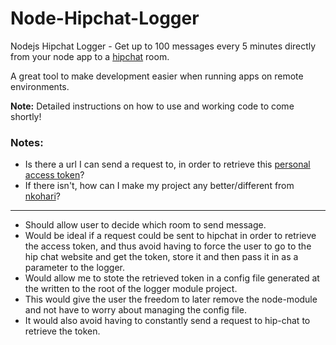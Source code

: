 <!--
  Title: Node-Hipchat-Logger
  Description: A nodejs app that lets you log directly from your node app to a hipchat room.
  Author: hyprstack
  -->

# Node-Hipchat-Logger
Nodejs Hipchat Logger - Get up to 100 messages every 5 minutes directly from your node app to a [hipchat](https://hipchat.com/) room.

A great tool to make development easier when running apps on remote environments.

__Note:__ Detailed instructions on how to use and working code to come shortly!

### Notes:

 - Is there a url I can send a request to, in order to retrieve this [personal access token](https://developer.atlassian.com/hipchat/guide/hipchat-rest-api/api-access-tokens)?
 - If there isn't, how can I make my project any better/different from [nkohari](https://github.com/nkohari/node-hipchat)?

---

- Should allow user to decide which room to send message.
- Would be ideal if a request could be sent to hipchat in order to retrieve the access token, and thus avoid having to force the user
to go to the hip chat website and get the token, store it and then pass it in as a parameter to the logger.
- Would allow me to stote the retrieved token in a config file generated at the written to the root of the logger module project.
- This would give the user the freedom to later remove the node-module and not have to worry about managing the config file.
- It would also avoid having to constantly send a request to hip-chat to retrieve the token.
